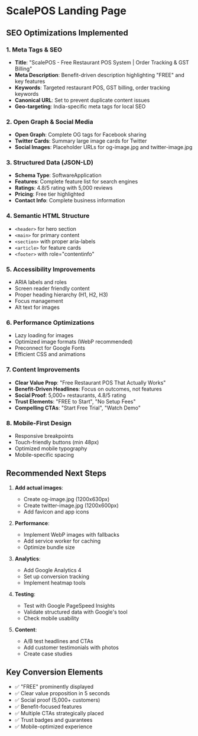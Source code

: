 # ScalePOS Landing Page

## SEO Optimizations Implemented

### 1. Meta Tags & SEO
- **Title**: "ScalePOS - Free Restaurant POS System | Order Tracking & GST Billing"
- **Meta Description**: Benefit-driven description highlighting "FREE" and key features
- **Keywords**: Targeted restaurant POS, GST billing, order tracking keywords
- **Canonical URL**: Set to prevent duplicate content issues
- **Geo-targeting**: India-specific meta tags for local SEO

### 2. Open Graph & Social Media
- **Open Graph**: Complete OG tags for Facebook sharing
- **Twitter Cards**: Summary large image cards for Twitter
- **Social Images**: Placeholder URLs for og-image.jpg and twitter-image.jpg

### 3. Structured Data (JSON-LD)
- **Schema Type**: SoftwareApplication
- **Features**: Complete feature list for search engines
- **Ratings**: 4.8/5 rating with 5,000 reviews
- **Pricing**: Free tier highlighted
- **Contact Info**: Complete business information

### 4. Semantic HTML Structure
- `<header>` for hero section
- `<main>` for primary content
- `<section>` with proper aria-labels
- `<article>` for feature cards
- `<footer>` with role="contentinfo"

### 5. Accessibility Improvements
- ARIA labels and roles
- Screen reader friendly content
- Proper heading hierarchy (H1, H2, H3)
- Focus management
- Alt text for images

### 6. Performance Optimizations
- Lazy loading for images
- Optimized image formats (WebP recommended)
- Preconnect for Google Fonts
- Efficient CSS and animations

### 7. Content Improvements
- **Clear Value Prop**: "Free Restaurant POS That Actually Works"
- **Benefit-Driven Headlines**: Focus on outcomes, not features
- **Social Proof**: 5,000+ restaurants, 4.8/5 rating
- **Trust Elements**: "FREE to Start", "No Setup Fees"
- **Compelling CTAs**: "Start Free Trial", "Watch Demo"

### 8. Mobile-First Design
- Responsive breakpoints
- Touch-friendly buttons (min 48px)
- Optimized mobile typography
- Mobile-specific spacing

## Recommended Next Steps

1. **Add actual images**:
   - Create og-image.jpg (1200x630px)
   - Create twitter-image.jpg (1200x600px)
   - Add favicon and app icons

2. **Performance**:
   - Implement WebP images with fallbacks
   - Add service worker for caching
   - Optimize bundle size

3. **Analytics**:
   - Add Google Analytics 4
   - Set up conversion tracking
   - Implement heatmap tools

4. **Testing**:
   - Test with Google PageSpeed Insights
   - Validate structured data with Google's tool
   - Check mobile usability

5. **Content**:
   - A/B test headlines and CTAs
   - Add customer testimonials with photos
   - Create case studies

## Key Conversion Elements

- ✅ "FREE" prominently displayed
- ✅ Clear value proposition in 5 seconds
- ✅ Social proof (5,000+ customers)
- ✅ Benefit-focused features
- ✅ Multiple CTAs strategically placed
- ✅ Trust badges and guarantees
- ✅ Mobile-optimized experience